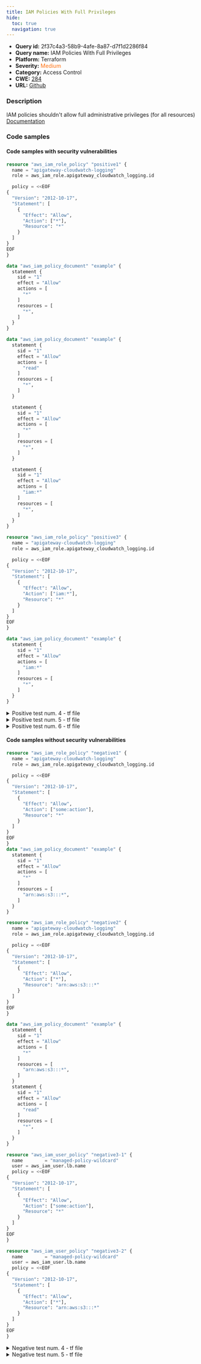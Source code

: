 ```yaml
---
title: IAM Policies With Full Privileges
hide:
  toc: true
  navigation: true
---
```


<style>
  .highlight .hll {
    background-color: #ff171742;
  }
  .md-content {
    max-width: 1100px;
    margin: 0 auto;
  }
</style>

-   **Query id:** 2f37c4a3-58b9-4afe-8a87-d7f1d2286f84
-   **Query name:** IAM Policies With Full Privileges
-   **Platform:** Terraform
-   **Severity:** <span style="color:#ff7213">Medium</span>
-   **Category:** Access Control
-   **CWE:** <a href="https://cwe.mitre.org/data/definitions/284.html" onclick="newWindowOpenerSafe(event, 'https://cwe.mitre.org/data/definitions/284.html')">284</a>
-   **URL:** [Github](https://github.com/Checkmarx/kics/tree/master/assets/queries/terraform/aws/iam_policies_with_full_privileges)

### Description
IAM policies shouldn't allow full administrative privileges (for all resources)<br>
[Documentation](https://registry.terraform.io/providers/hashicorp/aws/latest/docs/resources/iam_role_policy)

### Code samples
#### Code samples with security vulnerabilities
```tf title="Positive test num. 1 - tf file" hl_lines="20 5"
resource "aws_iam_role_policy" "positive1" {
  name = "apigateway-cloudwatch-logging"
  role = aws_iam_role.apigateway_cloudwatch_logging.id

  policy = <<EOF
{
  "Version": "2012-10-17",
  "Statement": [
    {
      "Effect": "Allow",
      "Action": ["*"],
      "Resource": "*"
    }
  ]
}
EOF
}

data "aws_iam_policy_document" "example" {
  statement {
    sid = "1"
    effect = "Allow"
    actions = [
      "*"
    ]
    resources = [
      "*",
    ]
  }
}

```
```tf title="Positive test num. 2 - tf file" hl_lines="24 13"
data "aws_iam_policy_document" "example" {
  statement {
    sid = "1"
    effect = "Allow"
    actions = [
      "read"
    ]
    resources = [
      "*",
    ]
  }

  statement {
    sid = "1"
    effect = "Allow"
    actions = [
      "*"
    ]
    resources = [
      "*",
    ]
  }

  statement {
    sid = "1"
    effect = "Allow"
    actions = [
      "iam:*"
    ]
    resources = [
      "*",
    ]
  }
}

```
```tf title="Positive test num. 3 - tf file" hl_lines="20 5"
resource "aws_iam_role_policy" "positive3" {
  name = "apigateway-cloudwatch-logging"
  role = aws_iam_role.apigateway_cloudwatch_logging.id

  policy = <<EOF
{
  "Version": "2012-10-17",
  "Statement": [
    {
      "Effect": "Allow",
      "Action": ["iam:*"],
      "Resource": "*"
    }
  ]
}
EOF
}

data "aws_iam_policy_document" "example" {
  statement {
    sid = "1"
    effect = "Allow"
    actions = [
      "iam:*"
    ]
    resources = [
      "*",
    ]
  }
}

```
<details><summary>Positive test num. 4 - tf file</summary>

```tf hl_lines="4 21"
resource "aws_iam_user_policy" "positive4-1" {
  name = "test"
  user = aws_iam_user.lb.name
  policy = <<EOF
{
  "Version": "2012-10-17",
  "Statement": [
    {
      "Effect": "Allow",
      "Action": ["*"],
      "Resource": "*"
    }
  ]
}
EOF
}

resource "aws_iam_user_policy" "positive4-2" {
  name = "test"
  user = aws_iam_user.lb.name
  policy = <<EOF
{
  "Version": "2012-10-17",
  "Statement": [
    {
      "Effect": "Allow",
      "Action": ["iam:*"],
      "Resource": "*"
    }
  ]
}
EOF
}
```
</details>
<details><summary>Positive test num. 5 - tf file</summary>

```tf hl_lines="4 21"
resource "aws_iam_group_policy" "positive5-1" {
  name  = "my_developer_policy"
  group = aws_iam_group.my_developers.name
  policy = <<EOF
{
  "Version": "2012-10-17",
  "Statement": [
    {
      "Effect": "Allow",
      "Action": ["*"],
      "Resource": "*"
    }
  ]
}
EOF
}

resource "aws_iam_group_policy" "positive5-2" {
  name  = "my_developer_policy"
  group = aws_iam_group.my_developers.name
  policy = <<EOF
{
  "Version": "2012-10-17",
  "Statement": [
    {
      "Effect": "Allow",
      "Action": ["iam:*"],
      "Resource": "*"
    }
  ]
}
EOF
}
```
</details>
<details><summary>Positive test num. 6 - tf file</summary>

```tf hl_lines="17 2"
resource "aws_iam_policy" "positive6-1" {
  policy = <<EOF
{
  "Version": "2012-10-17",
  "Statement": [
    {
      "Effect": "Allow",
      "Action": ["*"],
      "Resource": "*"
    }
  ]
}
EOF
}

resource "aws_iam_policy" "positive6-2" {
  policy = <<EOF
{
  "Version": "2012-10-17",
  "Statement": [
    {
      "Effect": "Allow",
      "Action": ["iam:*"],
      "Resource": "*"
    }
  ]
}
EOF
}
```
</details>


#### Code samples without security vulnerabilities
```tf title="Negative test num. 1 - tf file"
resource "aws_iam_role_policy" "negative1" {
  name = "apigateway-cloudwatch-logging"
  role = aws_iam_role.apigateway_cloudwatch_logging.id

  policy = <<EOF
{
  "Version": "2012-10-17",
  "Statement": [
    {
      "Effect": "Allow",
      "Action": ["some:action"],
      "Resource": "*"
    }
  ]
}
EOF
}
data "aws_iam_policy_document" "example" {
  statement {
    sid = "1"
    effect = "Allow"
    actions = [
      "*"
    ]
    resources = [
      "arn:aws:s3:::*",
    ]
  }
}

```
```tf title="Negative test num. 2 - tf file"
resource "aws_iam_role_policy" "negative2" {
  name = "apigateway-cloudwatch-logging"
  role = aws_iam_role.apigateway_cloudwatch_logging.id

  policy = <<EOF
{
  "Version": "2012-10-17",
  "Statement": [
    {
      "Effect": "Allow",
      "Action": ["*"],
      "Resource": "arn:aws:s3:::*"
    }
  ]
}
EOF
}

data "aws_iam_policy_document" "example" {
  statement {
    sid = "1"
    effect = "Allow"
    actions = [
      "*"
    ]
    resources = [
      "arn:aws:s3:::*",
    ]
  }
  statement {
    sid = "1"
    effect = "Allow"
    actions = [
      "read"
    ]
    resources = [
      "*",
    ]
  }
}

```
```tf title="Negative test num. 3 - tf file"
resource "aws_iam_user_policy" "negative3-1" {
  name        = "managed-policy-wildcard"
  user = aws_iam_user.lb.name
  policy = <<EOF
{
  "Version": "2012-10-17",
  "Statement": [
    {
      "Effect": "Allow",
      "Action": ["some:action"],
      "Resource": "*"
    }
  ]
}
EOF
}

resource "aws_iam_user_policy" "negative3-2" {
  name        = "managed-policy-wildcard"
  user = aws_iam_user.lb.name
  policy = <<EOF
{
  "Version": "2012-10-17",
  "Statement": [
    {
      "Effect": "Allow",
      "Action": ["*"],
      "Resource": "arn:aws:s3:::*"
    }
  ]
}
EOF
}
```
<details><summary>Negative test num. 4 - tf file</summary>

```tf
resource "aws_iam_group_policy" "negative4-1" {
  name  = "my_developer_policy"
  group = aws_iam_group.my_developers.name
  policy = <<EOF
{
  "Version": "2012-10-17",
  "Statement": [
    {
      "Effect": "Allow",
      "Action": ["some:action"],
      "Resource": "*"
    }
  ]
}
EOF
}

resource "aws_iam_group_policy" "negative4-2" {
  name  = "my_developer_policy"
  group = aws_iam_group.my_developers.name
  policy = <<EOF
{
  "Version": "2012-10-17",
  "Statement": [
    {
      "Effect": "Allow",
      "Action": ["*"],
      "Resource": "arn:aws:s3:::*"
    }
  ]
}
EOF
}
```
</details>
<details><summary>Negative test num. 5 - tf file</summary>

```tf
resource "aws_iam_policy" "negative5-1" {
  policy = <<EOF
{
  "Version": "2012-10-17",
  "Statement": [
    {
      "Effect": "Allow",
      "Action": ["some:action"],
      "Resource": "*"
    }
  ]
}
EOF
}

resource "aws_iam_policy" "negative5-2" {
  policy = <<EOF
{
  "Version": "2012-10-17",
  "Statement": [
    {
      "Effect": "Allow",
      "Action": ["*"],
      "Resource": "arn:aws:s3:::*"
    }
  ]
}
EOF
}
```
</details>
